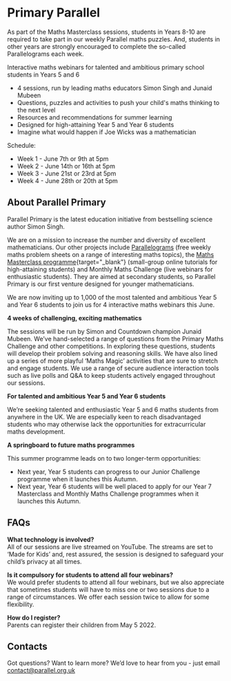 # Primary Parallel

As part of the Maths Masterclass sessions, students in Years 8-10 are required to take part in our weekly Parallel maths puzzles. And, students in other years are strongly encouraged to complete the so-called Parallelograms each week.

Interactive maths webinars for talented and ambitious primary school students in Years 5 and 6

* 4 sessions, run by leading maths educators Simon Singh and Junaid Mubeen
* Questions, puzzles and activities to push your child's maths thinking to the next level
* Resources and recommendations for summer learning
* Designed for high-attaining Year 5 and Year 6 students
* Imagine what would happen if Joe Wicks was a mathematician

Schedule:

* Week 1 - June 7th or 9th at 5pm
* Week 2 - June 14th or 16th at 5pm
* Week 3 - June 21st or 23rd at 5pm
* Week 4 - June 28th or 20th at 5pm


## About Parallel Primary

Parallel Primary is the latest education initiative from bestselling science author Simon Singh.

We are on a mission to increase the number and diversity of excellent mathematicians. Our other projects include [Parallelograms](/) (free weekly maths problem sheets on a range of interesting maths topics), the [Maths Masterclass programme](https://www.talent-ed.uk/maths-masterclass-tutorials-1){target="_blank"} (small-group online tutorials for high-attaining students) and Monthly Maths Challenge (live webinars for enthusiastic students). They are aimed at secondary students, so Parallel Primary is our first venture designed for younger mathematicians.

We are now inviting up to 1,000 of the most talented and ambitious Year 5 and Year 6 students to join us for 4 interactive maths webinars this June.

__4 weeks of challenging, exciting mathematics__

The sessions will be run by Simon and Countdown champion Junaid Mubeen. We’ve hand-selected a range of questions from the Primary Maths Challenge and other competitions. In exploring these questions, students will develop their problem solving and reasoning skills. We have also lined up a series of more playful ‘Maths Magic’ activities that are sure to stretch and engage students. We use a range of secure audience interaction tools such as live polls and Q&A to keep students actively engaged throughout our sessions.

__For talented and ambitious Year 5 and Year 6 students__

We’re seeking talented and enthusiastic Year 5 and 6 maths students from anywhere in the UK. We are especially keen to reach disadvantaged students who may otherwise lack the opportunities for extracurricular maths development.

__A springboard to future maths programmes__

This summer programme leads on to two longer-term opportunities:

* Next year, Year 5 students can progress to our Junior Challenge programme when it launches this Autumn.
* Next year, Year 6 students will be well placed to apply for our Year 7 Masterclass and Monthly Maths Challenge programmes when it launches this Autumn.


## FAQs

__What technology is involved?__  
All of our sessions are live streamed on YouTube. The streams are set to ‘Made for Kids’ and, rest assured, the session is designed to safeguard your child’s privacy at all times.

__Is it compulsory for students to attend all four webinars?__  
We would prefer students to attend all four webinars, but we also appreciate that sometimes students will have to miss one or two sessions due to a range of circumstances. We offer each session twice to allow for some flexibility.

__How do I register?__  
Parents can register their children from May 5 2022.


## Contacts

Got questions? Want to learn more? We’d love to hear from you - just email [contact@parallel.org.uk](mailto:contact@parallel.org.uk?subject=Priimary%20Parallel)
